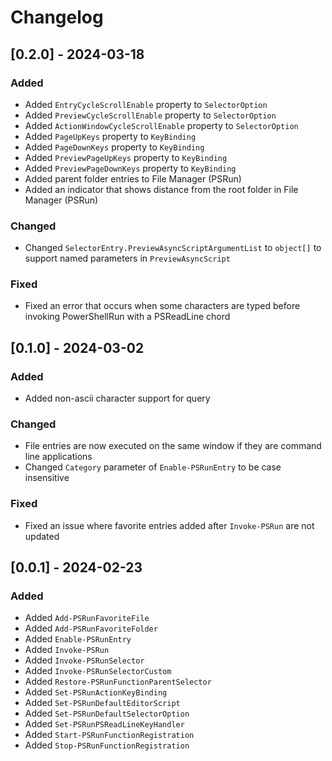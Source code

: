 # Changelog

## [0.2.0] - 2024-03-18

### Added

- Added `EntryCycleScrollEnable` property to `SelectorOption`
- Added `PreviewCycleScrollEnable` property to `SelectorOption`
- Added `ActionWindowCycleScrollEnable` property to `SelectorOption`
- Added `PageUpKeys` property to `KeyBinding`
- Added `PageDownKeys` property to `KeyBinding`
- Added `PreviewPageUpKeys` property to `KeyBinding`
- Added `PreviewPageDownKeys` property to `KeyBinding`
- Added parent folder entries to File Manager (PSRun)
- Added an indicator that shows distance from the root folder in File Manager (PSRun)

### Changed

- Changed `SelectorEntry.PreviewAsyncScriptArgumentList` to `object[]` to support named parameters in `PreviewAsyncScript`

### Fixed

- Fixed an error that occurs when some characters are typed before invoking PowerShellRun with a PSReadLine chord

## [0.1.0] - 2024-03-02

### Added

- Added non-ascii character support for query

### Changed

- File entries are now executed on the same window if they are command line applications
- Changed `Category` parameter of `Enable-PSRunEntry` to be case insensitive

### Fixed

- Fixed an issue where favorite entries added after `Invoke-PSRun` are not updated

## [0.0.1] - 2024-02-23

### Added

- Added `Add-PSRunFavoriteFile`
- Added `Add-PSRunFavoriteFolder`
- Added `Enable-PSRunEntry`
- Added `Invoke-PSRun`
- Added `Invoke-PSRunSelector`
- Added `Invoke-PSRunSelectorCustom`
- Added `Restore-PSRunFunctionParentSelector`
- Added `Set-PSRunActionKeyBinding`
- Added `Set-PSRunDefaultEditorScript`
- Added `Set-PSRunDefaultSelectorOption`
- Added `Set-PSRunPSReadLineKeyHandler`
- Added `Start-PSRunFunctionRegistration`
- Added `Stop-PSRunFunctionRegistration`
